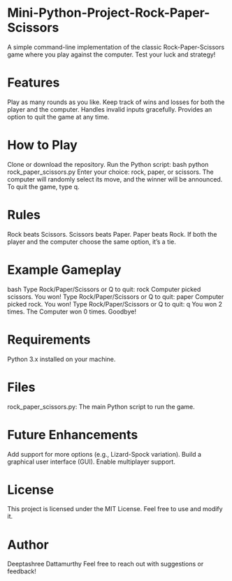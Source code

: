 # Mini-Python-Project-Rock-Paper-Scissors

A simple command-line implementation of the classic Rock-Paper-Scissors game where you play against the computer. Test your luck and strategy!

# Features

Play as many rounds as you like.
Keep track of wins and losses for both the player and the computer.
Handles invalid inputs gracefully.
Provides an option to quit the game at any time.

# How to Play

Clone or download the repository.
Run the Python script:
bash
python rock_paper_scissors.py
Enter your choice: rock, paper, or scissors.
The computer will randomly select its move, and the winner will be announced.
To quit the game, type q.

# Rules

Rock beats Scissors.
Scissors beats Paper.
Paper beats Rock.
If both the player and the computer choose the same option, it’s a tie.

# Example Gameplay

bash
Type Rock/Paper/Scissors or Q to quit: rock
Computer picked scissors.
You won!
Type Rock/Paper/Scissors or Q to quit: paper
Computer picked rock.
You won!
Type Rock/Paper/Scissors or Q to quit: q
You won 2 times.
The Computer won 0 times.
Goodbye!

# Requirements
Python 3.x installed on your machine.

# Files
rock_paper_scissors.py: The main Python script to run the game.

# Future Enhancements

Add support for more options (e.g., Lizard-Spock variation).
Build a graphical user interface (GUI).
Enable multiplayer support.

# License
This project is licensed under the MIT License. Feel free to use and modify it.

# Author
Deeptashree Dattamurthy
Feel free to reach out with suggestions or feedback!
